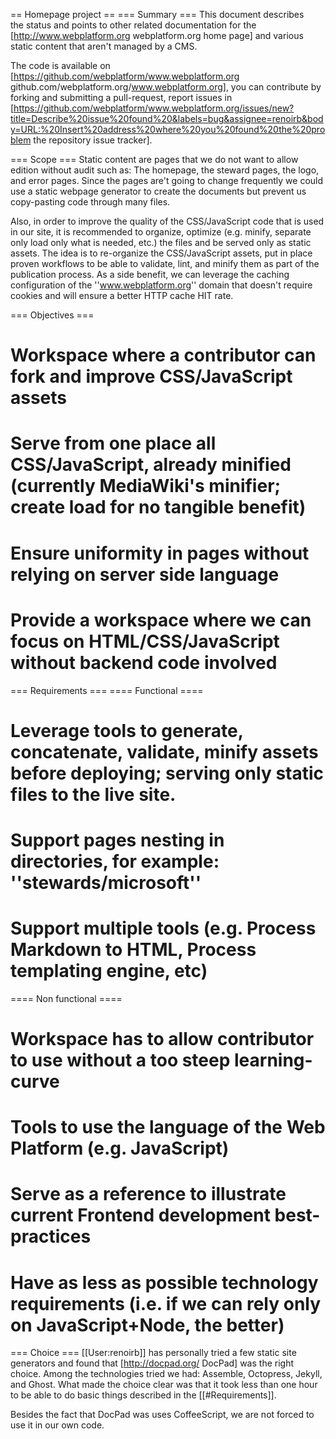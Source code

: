 == Homepage project ==
=== Summary ===
This document describes the status and points to other related documentation for the [http://www.webplatform.org webplatform.org home page] and various static content that aren't managed by a CMS. 

The code is available on [https://github.com/webplatform/www.webplatform.org github.com/webplatform.org/www.webplatform.org], you can contribute by forking and submitting a pull-request,  report issues in [https://github.com/webplatform/www.webplatform.org/issues/new?title=Describe%20issue%20found%20&labels=bug&assignee=renoirb&body=URL:%20Insert%20address%20where%20you%20found%20the%20problem the repository issue tracker].


=== Scope ===
Static content are pages that we do not want to allow edition without audit such as: The homepage,  the steward pages, the logo, and error pages. Since the pages are't going to change frequently we could use a static webpage generator to create the documents but prevent us copy-pasting code through many files. 

Also, in order to improve the quality of the CSS/JavaScript code that is used in our site, it is recommended to organize, optimize (e.g. minify, separate only load only what is needed, etc.) the files and be served only as static assets. The idea is to re-organize the CSS/JavaScript assets, put in place proven workflows to be able to validate, lint, and minify them as part of the publication process. As a side benefit, we can leverage the caching configuration of the ''www.webplatform.org'' domain that doesn't require cookies and will ensure a better HTTP cache HIT rate.


=== Objectives ===
# Workspace where a contributor can fork and improve CSS/JavaScript assets
# Serve from one place all CSS/JavaScript, already minified (currently MediaWiki's minifier; create load for no tangible benefit)
# Ensure uniformity in pages without relying on server side language
# Provide a workspace where we can focus on HTML/CSS/JavaScript without backend code involved

=== Requirements ===
==== Functional ====
# Leverage tools to generate, concatenate, validate, minify assets before deploying; serving only static files to the live site.
# Support pages nesting in directories, for example: ''stewards/microsoft''
# Support multiple tools (e.g. Process Markdown to HTML, Process templating engine, etc)

==== Non functional ====
# Workspace has to allow contributor to use without a too steep learning-curve
# Tools to use the language of the Web Platform (e.g. JavaScript)
# Serve as a reference to illustrate current Frontend development best-practices
# Have as less as possible technology requirements (i.e. if we can rely only on JavaScript+Node, the better)

=== Choice ===
[[User:renoirb]] has personally tried a few static site generators and found that [http://docpad.org/ DocPad] was the right choice. Among the technologies tried we had: Assemble, Octopress, Jekyll,  and Ghost.  What made the choice clear was that it took less than one hour to be able to do basic things described in the [[#Requirements]].  

Besides the fact that DocPad was  uses CoffeeScript, we are not forced to use it in our own code.